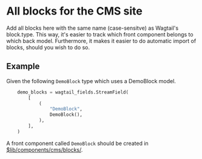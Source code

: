 # All blocks for the CMS site

Add all blocks here with the same name (case-sensitve) as Wagtail's block.type. This way, it's easier to track which front component belongs to which back model. Furthermore, it makes it easier to do automatic import of blocks, should you wish to do so.

## Example

Given the following `DemoBlock` type which uses a DemoBlock model.

```python
    demo_blocks = wagtail_fields.StreamField(
        [
            (
                "DemoBlock",
                DemoBlock(),
            ),
        ],
    )
```

A front component called `DemoBlock` should be created in [$lib/components/cms/blocks/](./).
